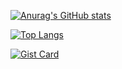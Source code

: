 [![Anurag's GitHub stats](https://github-readme-stats-ituking-git-master-itukings-projects.vercel.app/api?username=Ituking&show=reviews,discussions_started,discussions_answered,prs_merged,prs_merged_percentage&show_icons=true&theme=tokyonight&count_private=true&cache_seconds=21600)](https://github.com/anuraghazra/github-readme-stats)

[![Top Langs](https://github-readme-stats-ituking-git-master-itukings-projects.vercel.app/api/top-langs/?username=Ituking&theme=tokyonight&layout=donut-vertical&count_private=true)](https://github.com/anuraghazra/github-readme-stats)

[![Gist Card](https://github-readme-stats.vercel.app/api/gist?id=bbfce31e0217a3689c8d961a356cb10d)](https://gist.github.com/Yizack/bbfce31e0217a3689c8d961a356cb10d/)